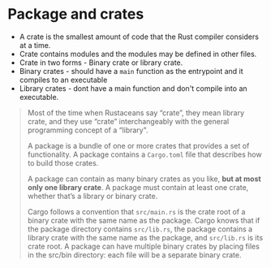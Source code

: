 # Package and crates

- A crate is the smallest amount of code that the Rust compiler considers at a time.
- Crate contains modules and the modules may be defined in other files.
- Crate in two forms - Binary crate or library crate.
- Binary crates - should have a `main` function as the entrypoint and it compiles to an executable
- Library crates - dont have a main function and don't compile into an executable.

> Most of the time when Rustaceans say “crate”, they mean library crate, and they use “crate” interchangeably with the general programming concept of a “library".
>
> A package is a bundle of one or more crates that provides a set of functionality. A package contains a `Cargo.toml` file that describes how to build those crates.
>
> A package can contain as many binary crates as you like, **but at most only one library crate**. A package must contain at least one crate, whether that’s a library or binary crate.
>
> Cargo follows a convention that `src/main.rs` is the crate root of a binary crate with the same name as the package.
> Cargo knows that if the package directory contains `src/lib.rs`, the package contains a library crate with the same name as the package, and `src/lib.rs` is its crate root.
> A package can have multiple binary crates by placing files in the src/bin directory: each file will be a separate binary crate.
